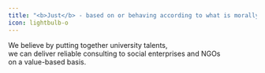```yaml
---
title: "<b>Just</b> - based on or behaving according to what is morally right and fair. "
icon: lightbulb-o
---
```


<p>We believe by putting together university talents,
<br />
we can deliver reliable consulting to social enterprises and NGOs
<br />
on a value-based basis.</p>
